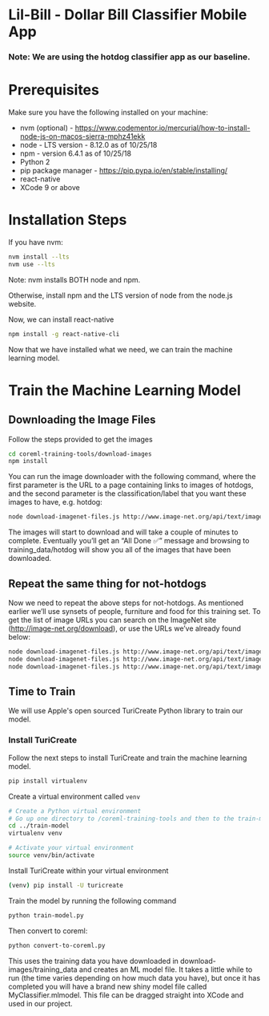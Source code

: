 # Lil-Bill - Dollar Bill Classifier Mobile App

### Note: We are using the hotdog classifier app as our baseline.

# Prerequisites
Make sure you have the following installed on your machine:
* nvm (optional) - https://www.codementor.io/mercurial/how-to-install-node-js-on-macos-sierra-mphz41ekk
* node - LTS version - 8.12.0 as of 10/25/18
* npm - version 6.4.1 as of 10/25/18
* Python 2
* pip package manager - https://pip.pypa.io/en/stable/installing/
* react-native
* XCode 9 or above

# Installation Steps

If you have nvm:
```bash
nvm install --lts
nvm use --lts
```
Note:  nvm installs BOTH node and npm.

Otherwise, install npm and the LTS version of node from the node.js website.

Now, we can install react-native

```bash
npm install -g react-native-cli
```

Now that we have installed what we need, we can train the machine learning model.

# Train the Machine Learning Model

## Downloading the Image Files

Follow the steps provided to get the images

```bash
cd coreml-training-tools/download-images
npm install
```


You can run the image downloader with the following command,
where the first parameter is the URL to a page containing links to images of hotdogs,
and the second parameter is the classification/label that you want these images to have, e.g. hotdog:

```bash
node download-imagenet-files.js http://www.image-net.org/api/text/imagenet.synset.geturls?wnid=n07697537 hotdog
```

The images will start to download and will take a couple of minutes to complete.
Eventually you’ll get an “All Done ✅” message and browsing to training_data/hotdog
will show you all of the images that have been downloaded.

## Repeat the same thing for not-hotdogs

Now we need to repeat the above steps for not-hotdogs.
As mentioned earlier we’ll use synsets of people, furniture and food for this training set.
To get the list of image URLs you can search on the ImageNet site (http://image-net.org/download), or use the URLs we’ve already found below:

```bash
node download-imagenet-files.js http://www.image-net.org/api/text/imagenet.synset.geturls?wnid=n07942152 not-hotdog
node download-imagenet-files.js http://www.image-net.org/api/text/imagenet.synset.geturls?wnid=n03842156 not-hotdog
node download-imagenet-files.js http://www.image-net.org/api/text/imagenet.synset.geturls?wnid=n00021265 not-hotdog
```

## Time to Train

We will use Apple's open sourced TuriCreate Python library to train our model.

### Install TuriCreate

Follow the next steps to install TuriCreate and train the machine learning model.

```bash
pip install virtualenv
```

Create a virtual environment called ```venv```

```bash
# Create a Python virtual environment
# Go up one directory to /coreml-training-tools and then to the train-model directory
cd ../train-model
virtualenv venv

# Activate your virtual environment
source venv/bin/activate
```

Install TuriCreate within your virtual environment
```bash
(venv) pip install -U turicreate
```

Train the model by running the following command
```bash
python train-model.py
```

Then convert to coreml:
```bash
python convert-to-coreml.py
```

This uses the training data you have downloaded in download-images/training_data and creates an ML model file.
It takes a little while to run (the time varies depending on how much data you have), but once it has completed you will have a brand new shiny model file called MyClassifier.mlmodel.
This file can be dragged straight into XCode and used in our project.



